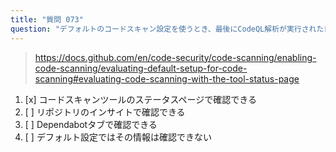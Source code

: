 ```yaml
---
title: "質問 073"
question: "デフォルトのコードスキャン設定を使うとき、最後にCodeQL解析が実行された日時はどこで確認できますか？"
---
```


> https://docs.github.com/en/code-security/code-scanning/enabling-code-scanning/evaluating-default-setup-for-code-scanning#evaluating-code-scanning-with-the-tool-status-page
1. [x] コードスキャンツールのステータスページで確認できる
1. [ ] リポジトリのインサイトで確認できる
1. [ ] Dependabotタブで確認できる
1. [ ] デフォルト設定ではその情報は確認できない